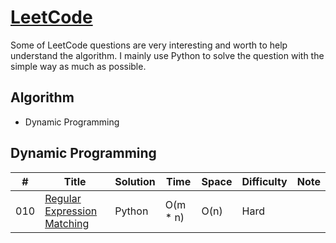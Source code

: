 # [LeetCode](https://leetcode.com/problemset/algorithms/)
Some of LeetCode questions are very interesting and worth to help understand the algorithm.
I mainly use Python to solve the question with the simple way as much as possible.

## Algorithm

* Dynamic Programming

## Dynamic Programming
|  #  | Title           |  Solution       |  Time           | Space           | Difficulty    | Note | 
|-----|---------------- | --------------- | --------------- | --------------- | ------------- | -----|
010| [Regular Expression Matching](https://leetcode.com/problems/regular-expression-matching/) | Python | O(m * n) | O(n) | Hard |
